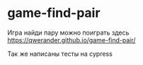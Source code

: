# game-find-pair
Игра найди пару
можно поиграть здесь https://qwerander.github.io/game-find-pair/

Так же написаны тесты на cypress
